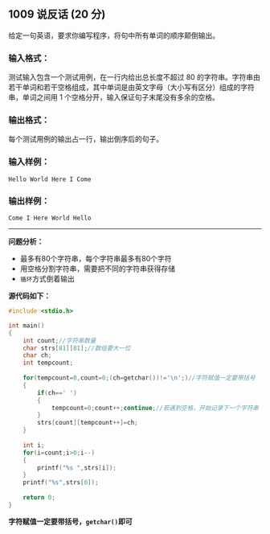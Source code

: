 ## 1009 说反话 (20 分)

给定一句英语，要求你编写程序，将句中所有单词的顺序颠倒输出。

### 输入格式：

测试输入包含一个测试用例，在一行内给出总长度不超过 80 的字符串。字符串由若干单词和若干空格组成，其中单词是由英文字母（大小写有区分）组成的字符串，单词之间用 1 个空格分开，输入保证句子末尾没有多余的空格。

### 输出格式：

每个测试用例的输出占一行，输出倒序后的句子。

### 输入样例：

```in
Hello World Here I Come
```

### 输出样例：

```out
Come I Here World Hello
```
---
**问题分析：**
- 最多有80个字符串，每个字符串最多有80个字符
- 用空格分割字符串，需要把不同的字符串获得存储
- `循环`方式倒着输出

**源代码如下：**
```c
#include <stdio.h>

int main()
{
	int count;//字符串数量 
	char strs[81][81];//数组要大一位 
	char ch;
	int tempcount;
	
	for(tempcount=0,count=0;(ch=getchar())!='\n';)//字符赋值一定要带括号 
	{
		if(ch==' ') 
		{
			tempcount=0;count++;continue;//若遇到空格，开始记录下一个字符串 
		}
		strs[count][tempcount++]=ch; 
	}
	
	int i;
	for(i=count;i>0;i--)
	{
		printf("%s ",strs[i]);
	}
	printf("%s",strs[0]);
	
	return 0;
}
```

**字符赋值一定要带括号，`getchar()`即可**